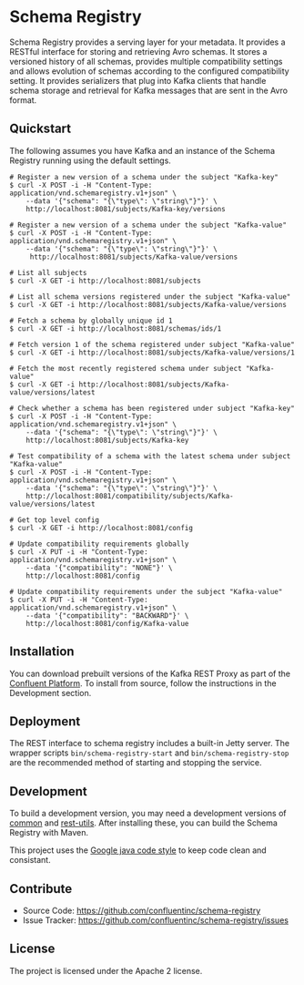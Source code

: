 Schema Registry
================

Schema Registry provides a serving layer for your metadata. It provides a
RESTful interface for storing and retrieving Avro schemas. It stores a versioned
history of all schemas, provides multiple compatibility settings and allows
evolution of schemas according to the configured compatibility setting. It
provides serializers that plug into Kafka clients that handle schema storage and
retrieval for Kafka messages that are sent in the Avro format.

Quickstart
----------

The following assumes you have Kafka and an instance of the Schema Registry running using the default settings.

    # Register a new version of a schema under the subject "Kafka-key"
    $ curl -X POST -i -H "Content-Type: application/vnd.schemaregistry.v1+json" \
        --data '{"schema": "{\"type\": \"string\"}"}' \
        http://localhost:8081/subjects/Kafka-key/versions

    # Register a new version of a schema under the subject "Kafka-value"
    $ curl -X POST -i -H "Content-Type: application/vnd.schemaregistry.v1+json" \
        --data '{"schema": "{\"type\": \"string\"}"}' \
         http://localhost:8081/subjects/Kafka-value/versions

    # List all subjects
    $ curl -X GET -i http://localhost:8081/subjects

    # List all schema versions registered under the subject "Kafka-value"
    $ curl -X GET -i http://localhost:8081/subjects/Kafka-value/versions

    # Fetch a schema by globally unique id 1
    $ curl -X GET -i http://localhost:8081/schemas/ids/1

    # Fetch version 1 of the schema registered under subject "Kafka-value"
    $ curl -X GET -i http://localhost:8081/subjects/Kafka-value/versions/1

    # Fetch the most recently registered schema under subject "Kafka-value"
    $ curl -X GET -i http://localhost:8081/subjects/Kafka-value/versions/latest

    # Check whether a schema has been registered under subject "Kafka-key"
    $ curl -X POST -i -H "Content-Type: application/vnd.schemaregistry.v1+json" \
        --data '{"schema": "{\"type\": \"string\"}"}' \
        http://localhost:8081/subjects/Kafka-key

    # Test compatibility of a schema with the latest schema under subject "Kafka-value"
    $ curl -X POST -i -H "Content-Type: application/vnd.schemaregistry.v1+json" \
        --data '{"schema": "{\"type\": \"string\"}"}' \
        http://localhost:8081/compatibility/subjects/Kafka-value/versions/latest

    # Get top level config
    $ curl -X GET -i http://localhost:8081/config

    # Update compatibility requirements globally
    $ curl -X PUT -i -H "Content-Type: application/vnd.schemaregistry.v1+json" \
        --data '{"compatibility": "NONE"}' \
        http://localhost:8081/config

    # Update compatibility requirements under the subject "Kafka-value"
    $ curl -X PUT -i -H "Content-Type: application/vnd.schemaregistry.v1+json" \
        --data '{"compatibility": "BACKWARD"}' \
        http://localhost:8081/config/Kafka-value

Installation
------------

You can download prebuilt versions of the Kafka REST Proxy as part of the
[Confluent Platform](http://confluent.io/downloads/). To install from source,
follow the instructions in the Development section.

Deployment
----------

The REST interface to schema registry includes a built-in Jetty server. The
wrapper scripts ``bin/schema-registry-start`` and ``bin/schema-registry-stop``
are the recommended method of starting and stopping the service.

Development
-----------

To build a development version, you may need a development versions of
[common](https://github.com/confluentinc/common>) and
[rest-utils](https://github.com/confluentinc/rest-utils>).  After
installing these, you can build the Schema Registry
with Maven.

This project uses the [Google java code style](https://google.github.io/styleguide/javaguide.html)
to keep code clean and consistant.

Contribute
----------

- Source Code: https://github.com/confluentinc/schema-registry
- Issue Tracker: https://github.com/confluentinc/schema-registry/issues

License
-------

The project is licensed under the Apache 2 license.
